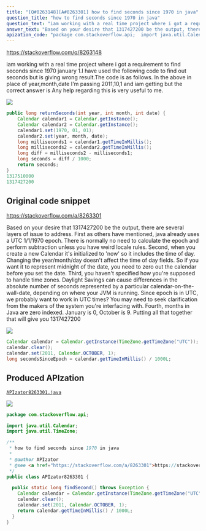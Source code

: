 ```yaml
---
title: "[Q#8263148][A#8263301] how to find seconds since 1970 in java"
question_title: "how to find seconds since 1970 in java"
question_text: "iam working with a real time project where i got a requirement to find seconds since 1970 january 1.I have used the following code to find out seconds but is giving wrong result.The code is as follows. In the above in place of year,month,date I'm passing 2011,10,1 and iam getting but the correct answer is Any help regarding this is very useful to me."
answer_text: "Based on your desire that 1317427200 be the output, there are several layers of issue to address. First as others have mentioned, java already uses a UTC 1/1/1970 epoch.  There is normally no need to calculate the epoch and perform subtraction unless you have weird locale rules. Second, when you create a new Calendar it's initialized to 'now' so it includes the time of day.  Changing the year/month/day doesn't affect the time of day fields.  So if you want it to represent midnight of the date, you need to zero out the calendar before you set the date. Third, you haven't specified how you're supposed to handle time zones.  Daylight Savings can cause differences in the absolute number of seconds represented by a particular calendar-on-the-wall-date, depending on where your JVM is running.  Since epoch is in UTC, we probably want to work in UTC times?  You may need to seek clarification from the makers of the system you're interfacing with. Fourth, months in Java are zero indexed.  January is 0, October is 9. Putting all that together that will give you 1317427200"
apization_code: "package com.stackoverflow.api;  import java.util.Calendar; import java.util.TimeZone;  /**  * how to find seconds since 1970 in java  *  * @author APIzator  * @see <a href=\"https://stackoverflow.com/a/8263301\">https://stackoverflow.com/a/8263301</a>  */ public class APIzator8263301 {    public static long findSecond() throws Exception {     Calendar calendar = Calendar.getInstance(TimeZone.getTimeZone(\"UTC\"));     calendar.clear();     calendar.set(2011, Calendar.OCTOBER, 1);     return calendar.getTimeInMillis() / 1000L;   } }"
---
```


https://stackoverflow.com/q/8263148

iam working with a real time project where i got a requirement to find seconds since 1970 january 1.I have used the following code to find out seconds but is giving wrong result.The code is as follows.
In the above in place of year,month,date I&#x27;m passing 2011,10,1 and iam getting
but the correct answer is
Any help regarding this is very useful to me.


<div class="code-logo"><img src="/stackoverflow.png" /></div>

```java
public long returnSeconds(int year, int month, int date) {
    Calendar calendar1 = Calendar.getInstance();
    Calendar calendar2 = Calendar.getInstance();
    calendar1.set(1970, 01, 01);
    calendar2.set(year, month, date);
    long milliseconds1 = calendar1.getTimeInMillis();
    long milliseconds2 = calendar2.getTimeInMillis();
    long diff = milliseconds2 - milliseconds1;
    long seconds = diff / 1000;
    return seconds;
}
1317510000
1317427200
```


## Original code snippet

https://stackoverflow.com/a/8263301

Based on your desire that 1317427200 be the output, there are several layers of issue to address.
First as others have mentioned, java already uses a UTC 1/1/1970 epoch.  There is normally no need to calculate the epoch and perform subtraction unless you have weird locale rules.
Second, when you create a new Calendar it&#x27;s initialized to &#x27;now&#x27; so it includes the time of day.  Changing the year/month/day doesn&#x27;t affect the time of day fields.  So if you want it to represent midnight of the date, you need to zero out the calendar before you set the date.
Third, you haven&#x27;t specified how you&#x27;re supposed to handle time zones.  Daylight Savings can cause differences in the absolute number of seconds represented by a particular calendar-on-the-wall-date, depending on where your JVM is running.  Since epoch is in UTC, we probably want to work in UTC times?  You may need to seek clarification from the makers of the system you&#x27;re interfacing with.
Fourth, months in Java are zero indexed.  January is 0, October is 9.
Putting all that together
that will give you 1317427200

<div class="code-logo"><img src="/stackoverflow.png" /></div>

```java
Calendar calendar = Calendar.getInstance(TimeZone.getTimeZone("UTC"));
calendar.clear();
calendar.set(2011, Calendar.OCTOBER, 1);
long secondsSinceEpoch = calendar.getTimeInMillis() / 1000L;
```

## Produced APIzation

[`APIzator8263301.java`](https://github.com/pasqualesalza/apization-temp-data/raw/master/search/APIzator8263301.java)

<div class="code-logo"><img src="/apizator.png" /></div>

```java
package com.stackoverflow.api;

import java.util.Calendar;
import java.util.TimeZone;

/**
 * how to find seconds since 1970 in java
 *
 * @author APIzator
 * @see <a href="https://stackoverflow.com/a/8263301">https://stackoverflow.com/a/8263301</a>
 */
public class APIzator8263301 {

  public static long findSecond() throws Exception {
    Calendar calendar = Calendar.getInstance(TimeZone.getTimeZone("UTC"));
    calendar.clear();
    calendar.set(2011, Calendar.OCTOBER, 1);
    return calendar.getTimeInMillis() / 1000L;
  }
}

```